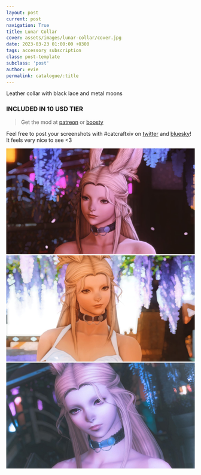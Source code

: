 ```yaml
---
layout: post
current: post
navigation: True
title: Lunar Collar
cover: assets/images/lunar-collar/cover.jpg
date: 2023-03-23 01:00:00 +0300
tags: accessory subscription
class: post-template
subclass: 'post'
author: evie
permalink: catalogue/:title
---
```


Leather collar with black lace and metal moons

### INCLUDED IN 10 USD TIER

> Get the mod at [patreon](https://www.patreon.com/posts/80772448) or [boosty](https://boosty.to/miaumori/posts/2f22a8bb-b7f5-4521-bf17-43e8bdc4624f)

Feel free to post your screenshots with #catcraftxiv on [twitter](https://x.com/hashtag/catcraftxiv?src=hashtag_click) and [bluesky](https://bsky.app/hashtag/catcraftxiv)! It feels very nice to see <3

<img src="/assets/images/lunar-collar/ffxiv_dx11 2023-03-30 17-36-27.jpg"/>
<img src="/assets/images/lunar-collar/ffxiv_dx11 2023-03-30 16-53-05.jpg"/>
<img src="/assets/images/lunar-collar/cover.jpg"/>